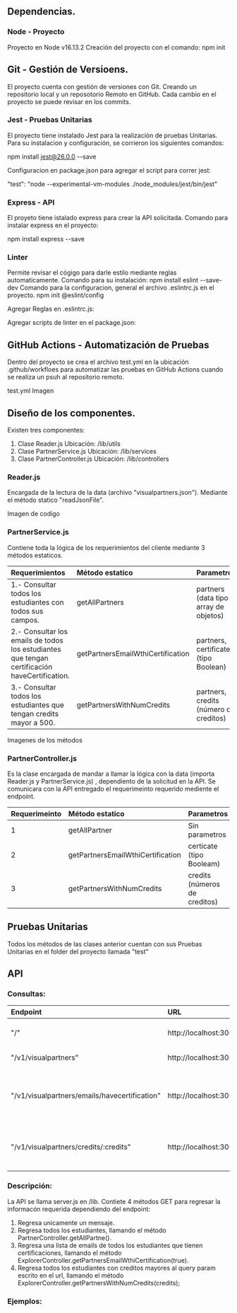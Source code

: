 ## Dependencias.

### Node - Proyecto
Proyecto en Node v16.13.2
Creación del proyecto con el comando:
npm init 

## Git - Gestión de Versioens.
El proyecto cuenta con gestión de versiones con Git. Creando un repositorio local y un reposotorio Remoto en GitHub.
Cada cambio en el proyecto se puede revisar en los commits.


### Jest - Pruebas Unitarias
El proyecto tiene instalado Jest para la realización de pruebas Unitarias.
Para su instalacion y configuración, se corrieron los siguientes comandos:

npm install jest@26.0.0 --save

Configuracion en package.json para agregar el script para correr jest:

"test": "node --experimental-vm-modules ./node_modules/jest/bin/jest"

### Express - API
El proyeto tiene istalado express para crear la API solicitada.
Comando para instalar express en el proyecto:

npm install express --save 

### Linter
Permite revisar el cógigo para darle estilo mediante reglas automaticamente.
Comando para su instalación:
npm install eslint --save-dev
Comando para la configuracion, general el archivo .eslintrc.js en el proyecto.
npm init @eslint/config

Agregar Reglas en .eslintrc.js:


Agregar scripts de linter en el package.json:

## GitHub Actions - Automatización de Pruebas
Dentro del proyecto se crea el archivo test.yml en la ubicación .github/workfloes para automatizar las pruebas en GitHub Actions cuando se realiza un psuh al repositorio remoto.

test.yml
Imagen


## Diseño de los componentes.
Existen tres componentes:
1. Clase Reader.js   Ubicación: /lib/utils
2. Clase PartnerService.js  Ubicación: /lib/services
3. Clase PartnerController.js Ubicación: /lib/controllers

### Reader.js
Encargada de la lectura de la data (archivo "visualpartners.json"). Mediante el método statico "readJsonFile".

Imagen de codigo 

### PartnerService.js
Contiene toda la lógica de los requerimientos del cliente mediante 3 métodos estaticos.

|Requerimientos|Método estatico|Parametros|
|:-------------|:--------------|:---------|
|1.- Consultar todos los estudiantes con todos sus campos.| getAllPartners| partners (data tipo array de objetos)|
|2.- Consultar los emails de todos los estudiantes que tengan certificación haveCertification. |getPartnersEmailWthiCertification| partners, certificate (tipo Boolean)| 
|3.- Consultar todos los estudiantes que tengan credits mayor a 500. |getPartnersWithNumCredits| partners, credits (número de creditos)| 

Imagenes de los métodos 

### PartnerController.js
Es la clase encargada de mandar a llamar la lógica con la data (importa Reader.js y PartnerService.js) , dependiento de la solicitud en la API. 
Se comunicara con la API entregado el requerimeinto requerido mediente el endpoint.

|Requerimeinto|Método estatico|Parametros| 
|:------------|:--------------|:---------|
|1|getAllPartner|Sin parametros|
|2|getPartnersEmailWthiCertification|certicate (tipo Booleam)|
|3|getPartnersWithNumCredits|credits (números de creditos)|

## Pruebas Unitarias
Todos los métodos de las clases anterior cuentan con sus Pruebas Unitarias en el folder del proyecto llamada "test"

## API
### Consultas:

|Endpoint| URL|Respuesta|
|:--------|:----------|:----------|
| "/" | http://localhost:3000/ | mensaje de Visual Thinking|
| "/v1/visualpartners" | http://localhost:3000/v1/visualpartners | Regresa todos los estudiantes|
| "/v1/visualpartners/emails/havecertification" | http://localhost:3000/v1/visualpartners/emails/havecertification | Regresa una lista de todos los email de los estudiantes que tienen Certificaciones|
| "/v1/visualpartners/credits/:credits"| http://localhost:3000/v1/visualpartners/credits/500 | Regresa todos los estudiantes que tengan más de 500 creditos|

### Descripción:
La API se llama server.js en /lib.
Contiete 4 métodos GET para regresar la informacón requerida dependiendo del endpoint:
1. Regresa unicamente un mensaje.
2. Regresa todos los estudiantes, llamando el método PartnerController.getAllPartne().
3. Regresa una lista de emails de todos los estudiantes que tienen certificaciones, llamando el método ExplorerController.getPartnersEmailWthiCertification(true).
4. Regresa todos los estudiantes con creditos mayores al query param escrito en el url, llamando el método ExplorerController.getPartnersWithNumCredits(credits);

### Ejemplos:
